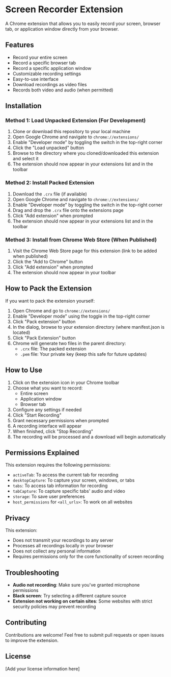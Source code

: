 # Screen Recorder Extension

A Chrome extension that allows you to easily record your screen, browser tab, or application window directly from your browser.

## Features

- Record your entire screen
- Record a specific browser tab
- Record a specific application window
- Customizable recording settings
- Easy-to-use interface
- Download recordings as video files
- Records both video and audio (when permitted)

## Installation

### Method 1: Load Unpacked Extension (For Development)

1. Clone or download this repository to your local machine
2. Open Google Chrome and navigate to `chrome://extensions/`
3. Enable "Developer mode" by toggling the switch in the top-right corner
4. Click the "Load unpacked" button
5. Browse to the directory where you cloned/downloaded this extension and select it
6. The extension should now appear in your extensions list and in the toolbar

### Method 2: Install Packed Extension

1. Download the `.crx` file (if available)
2. Open Google Chrome and navigate to `chrome://extensions/`
3. Enable "Developer mode" by toggling the switch in the top-right corner
4. Drag and drop the `.crx` file onto the extensions page
5. Click "Add extension" when prompted
6. The extension should now appear in your extensions list and in the toolbar

### Method 3: Install from Chrome Web Store (When Published)

1. Visit the Chrome Web Store page for this extension (link to be added when published)
2. Click the "Add to Chrome" button
3. Click "Add extension" when prompted
4. The extension should now appear in your toolbar

## How to Pack the Extension

If you want to pack the extension yourself:

1. Open Chrome and go to `chrome://extensions/`
2. Enable "Developer mode" using the toggle in the top-right corner
3. Click "Pack extension" button
4. In the dialog, browse to your extension directory (where manifest.json is located)
5. Click "Pack Extension" button
6. Chrome will generate two files in the parent directory:
   - `.crx` file: The packed extension
   - `.pem` file: Your private key (keep this safe for future updates)

## How to Use

1. Click on the extension icon in your Chrome toolbar
2. Choose what you want to record:
   - Entire screen
   - Application window
   - Browser tab
3. Configure any settings if needed
4. Click "Start Recording"
5. Grant necessary permissions when prompted
6. A recording interface will appear
7. When finished, click "Stop Recording"
8. The recording will be processed and a download will begin automatically

## Permissions Explained

This extension requires the following permissions:

- `activeTab`: To access the current tab for recording
- `desktopCapture`: To capture your screen, windows, or tabs
- `tabs`: To access tab information for recording
- `tabCapture`: To capture specific tabs' audio and video
- `storage`: To save user preferences
- `host_permissions` for `<all_urls>`: To work on all websites

## Privacy

This extension:
- Does not transmit your recordings to any server
- Processes all recordings locally in your browser
- Does not collect any personal information
- Requires permissions only for the core functionality of screen recording

## Troubleshooting

- **Audio not recording**: Make sure you've granted microphone permissions
- **Black screen**: Try selecting a different capture source
- **Extension not working on certain sites**: Some websites with strict security policies may prevent recording

## Contributing

Contributions are welcome! Feel free to submit pull requests or open issues to improve the extension.

## License

[Add your license information here] 